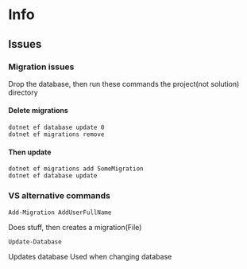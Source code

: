 # Info

## Issues

### Migration issues

Drop the database, then run these commands the project(not solution) directory

#### Delete migrations

    dotnet ef database update 0
    dotnet ef migrations remove

#### Then update

    dotnet ef migrations add SomeMigration
    dotnet ef database update

### VS alternative commands

    Add-Migration AddUserFullName

Does stuff, then creates a migration(File)

    Update-Database

Updates database
Used when changing database

